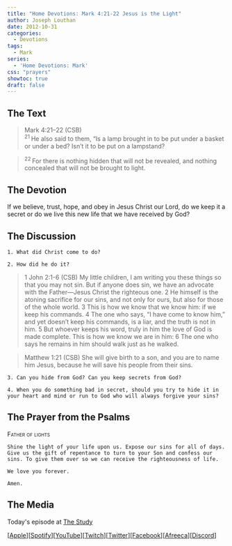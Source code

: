 ```yaml
---
title: "Home Devotions: Mark 4:21-22 Jesus is the Light"
author: Joseph Louthan
date: 2012-10-31
categories:
  - Devotions
tags:
  - Mark
series:
  - 'Home Devotions: Mark'
css: "prayers"
showtoc: true
draft: false
---
```

## The Text

>Mark 4:21–22 (CSB)  
><sup> 21 </sup> He also said to them, “Is a lamp brought in to be put under a basket or under a bed? Isn’t it to be put on a lampstand? 

><sup> 22 </sup> For there is nothing hidden that will not be revealed, and nothing concealed that will not be brought to light.

## The Devotion

If we believe, trust, hope, and obey in Jesus Christ our Lord, do we keep it a secret or do we live this new life that we have received by God?

## The Discussion

```text
1. What did Christ come to do?

2. How did he do it?
```

>1 John 2:1-6 (CSB) My little children, I am writing you these things so that you may not sin. But if anyone does sin, we have an advocate with the Father—Jesus Christ the righteous one. 2 He himself is the atoning sacrifice for our sins, and not only for ours, but also for those of the whole world. 3 This is how we know that we know him: if we keep his commands. 4 The one who says, “I have come to know him,” and yet doesn’t keep his commands, is a liar, and the truth is not in him. 5 But whoever keeps his word, truly in him the love of God is made complete. This is how we know we are in him: 6 The one who says he remains in him should walk just as he walked.

>Matthew 1:21 (CSB) She will give birth to a son, and you are to name him Jesus, because he will save his people from their sins.

```text
3. Can you hide from God? Can you keep secrets from God?

4. When you do something bad in secret, should you try to hide it in your heart and mind or run to God who will always forgive your sins?
```

## The Prayer from the Psalms

>

<div style='font-variant: small-caps;'>
Father of lights
</div>

```text
Shine the light of your life upon us. Expose our sins for all of days. Give us the gift of repentance to turn to your Son and confess our sins. To give them over so we can receive the righteousness of life.

We love you forever.

Amen.
```

<div style="page-break-after: always;"></div>

## The Media

Today's episode at [The Study](http://study.theologic.us/podcast/home-devotions-mark-421-22-jesus-is-the-light)

\[[Apple](https://podcasts.apple.com/us/podcast/the-study/id1557102127)\]\[[Spotify](https://open.spotify.com/show/0Xs5qsNvWePyRqcmtOTPkR)\]\[[YouTube](http://youtube.theologic.us)\]\[[Twitch](http://twitch.theologic.us)\]\[[Twitter](https://twitter.com/theologic_us)\]\[[Facebook](https://www.facebook.com/groups/462231051477464)\]\[[Afreeca](https://bj.afreecatv.com/theologicus)\]\[[Discord](http://discord.theologic.us)\]
